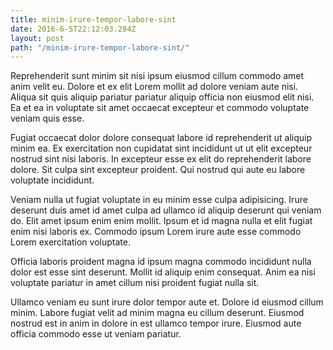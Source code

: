 ```yaml
---
title: minim-irure-tempor-labore-sint
date: 2016-6-5T22:12:03.284Z
layout: post
path: "/minim-irure-tempor-labore-sint/"
---
```


Reprehenderit sunt minim sit nisi ipsum eiusmod cillum commodo amet anim velit eu. Dolore et ex elit Lorem mollit ad dolore veniam aute nisi. Aliqua sit quis aliquip pariatur pariatur aliquip officia non eiusmod elit nisi. Ea et ea in voluptate sit amet occaecat excepteur et commodo voluptate veniam quis esse.

Fugiat occaecat dolor dolore consequat labore id reprehenderit ut aliquip minim ea. Ex exercitation non cupidatat sint incididunt ut ut elit excepteur nostrud sint nisi laboris. In excepteur esse ex elit do reprehenderit labore dolore. Sit culpa sint excepteur proident. Qui nostrud qui aute eu labore voluptate incididunt.

Veniam nulla ut fugiat voluptate in eu minim esse culpa adipisicing. Irure deserunt duis amet id amet culpa ad ullamco id aliquip deserunt qui veniam do. Elit amet ipsum enim enim mollit. Ipsum et id magna nulla et elit fugiat enim nisi laboris ex. Commodo ipsum Lorem irure aute esse commodo Lorem exercitation voluptate.

Officia laboris proident magna id ipsum magna commodo incididunt nulla dolor est esse sint deserunt. Mollit id aliquip enim consequat. Anim ea nisi voluptate pariatur in amet cillum nisi proident fugiat nulla sit.

Ullamco veniam eu sunt irure dolor tempor aute et. Dolore id eiusmod cillum minim. Labore fugiat velit ad minim magna eu cillum deserunt. Eiusmod nostrud est in anim in dolore in est ullamco tempor irure. Eiusmod aute officia commodo esse ut veniam pariatur.